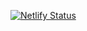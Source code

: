 [![Netlify Status](https://api.netlify.com/api/v1/badges/316cb3f1-17fe-47fe-a85c-b4b3e3c56c6a/deploy-status)](https://app.netlify.com/sites/code-fellow/deploys)
